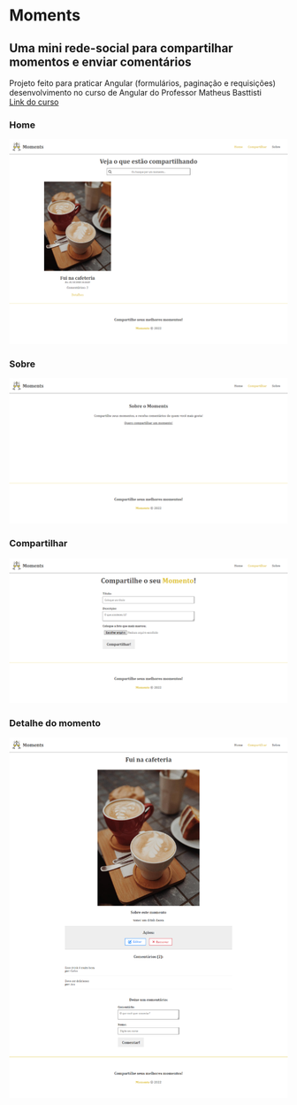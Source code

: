 # Moments

## Uma mini rede-social para compartilhar momentos e enviar comentários

Projeto feito para praticar Angular (formulários, paginação e requisições) desenvolvimento no curso de Angular do Professor Matheus Basttisti <br/>
[Link do curso](https://www.youtube.com/playlist?list=PLnDvRpP8Bnex2GQEN0768_AxZg_RaIGmw)

### Home

<img src="./src/assets/readme/home.png" />

### Sobre

<img src="./src/assets/readme/about.png" />

### Compartilhar

<img src="./src/assets/readme/share.png" />

### Detalhe do momento

<img src="./src/assets/readme/detail.png" />
